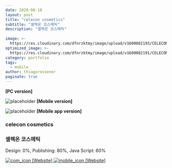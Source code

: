 ```yaml
---
date: 2020-08-10
layout: post
title: "celecon cosmetics"
subtitle: "셀렉온 코스메틱"
description: "셀렉온 코스메틱"
  
image: >-
  https://res.cloudinary.com/dfnrzktmy/image/upload/v1600082193/CELECONC-768x1806_jy6bw1.png
optimized_image: >-
  https://res.cloudinary.com/dfnrzktmy/image/upload/v1600082191/CELECONC_sum-400x260_yyiedw.png
category: portfolio
tags: 
  - mobile
author: thiagorossener
paginate: true
---
```

<strong>[PC version]</strong>

![placeholder](https://res.cloudinary.com/dfnrzktmy/image/upload/v1600082191/CELECONC_m-400x866_z5qsqr.png "celecon cosmetics Mobile image")
<strong>[Mobile version]</strong>

![placeholder](https://res.cloudinary.com/dfnrzktmy/image/upload/v1600082191/CELECONC_app-400x823_sjxgto.png "celecon cosmetics Mobile app image")
<strong>[Mobile app version]</strong>

### celecon cosmetics

### 셀렉온 코스메틱

Design: 0%, Publishing: 80%, Java Script: 60%

<a href="https://celeconc.com/" target="_blank">
<img src="https://res.cloudinary.com/dfnrzktmy/image/upload/v1586177444/com_icon-150x129_r9kppl.png" alt="com_icon" class="site_icon">
[Website]
</a>

<a href="https://m.celeconc.com/" target="_blank">
<img src="https://res.cloudinary.com/dfnrzktmy/image/upload/v1600083398/mobile-phone-popular-model-optimus-g-pro_x6hlvf.png" alt="mobile_icon" class="mobile_icon">
[Website]
</a>

